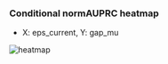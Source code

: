 ### Conditional normAUPRC heatmap

- X: eps_current, Y: gap_mu

![heatmap](/home/elicer/project_0814_2/results/20250818-025139/holdout/conditional_heatmap_eps_current_vs_gap_mu.png)
